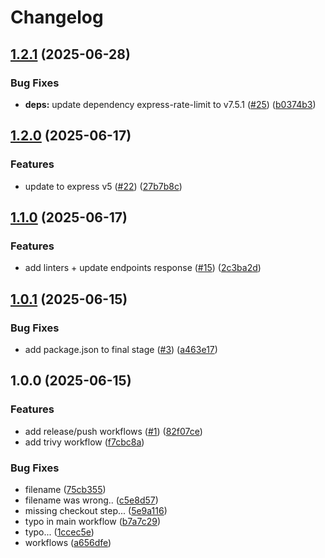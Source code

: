 # Changelog

## [1.2.1](https://github.com/Jdavid77/ryanair-api/compare/v1.2.0...v1.2.1) (2025-06-28)


### Bug Fixes

* **deps:** update dependency express-rate-limit to v7.5.1 ([#25](https://github.com/Jdavid77/ryanair-api/issues/25)) ([b0374b3](https://github.com/Jdavid77/ryanair-api/commit/b0374b32aed734b3ed70cfa1f99fa3a55f74e021))

## [1.2.0](https://github.com/Jdavid77/ryanair-api/compare/v1.1.0...v1.2.0) (2025-06-17)


### Features

* update to express v5 ([#22](https://github.com/Jdavid77/ryanair-api/issues/22)) ([27b7b8c](https://github.com/Jdavid77/ryanair-api/commit/27b7b8cf0805ef73a7e2b6dbee7f12e4a9b9a247))

## [1.1.0](https://github.com/Jdavid77/ryanair-api/compare/v1.0.1...v1.1.0) (2025-06-17)


### Features

* add linters + update endpoints response ([#15](https://github.com/Jdavid77/ryanair-api/issues/15)) ([2c3ba2d](https://github.com/Jdavid77/ryanair-api/commit/2c3ba2d88379d4760745e97a51d7414e5093456f))

## [1.0.1](https://github.com/Jdavid77/ryanair-api/compare/v1.0.0...v1.0.1) (2025-06-15)

### Bug Fixes

- add package.json to final stage ([#3](https://github.com/Jdavid77/ryanair-api/issues/3)) ([a463e17](https://github.com/Jdavid77/ryanair-api/commit/a463e17ac81677f7bdb122dfe9a6c018b4a7c0fc))

## 1.0.0 (2025-06-15)

### Features

- add release/push workflows ([#1](https://github.com/Jdavid77/ryanair-api/issues/1)) ([82f07ce](https://github.com/Jdavid77/ryanair-api/commit/82f07ce43540f6dc6075617480b9d92d5bce251f))
- add trivy workflow ([f7cbc8a](https://github.com/Jdavid77/ryanair-api/commit/f7cbc8aa4d7bfbeebc70db57d11c9df64d356add))

### Bug Fixes

- filename ([75cb355](https://github.com/Jdavid77/ryanair-api/commit/75cb355e90870f27c22a39832b0afaac37f1f958))
- filename was wrong.. ([c5e8d57](https://github.com/Jdavid77/ryanair-api/commit/c5e8d57b3719de56fa9e0dd70fd9ba3a93365618))
- missing checkout step... ([5e9a116](https://github.com/Jdavid77/ryanair-api/commit/5e9a116a99d3ad5edf317ef04f881c119ea0ed3b))
- typo in main workflow ([b7a7c29](https://github.com/Jdavid77/ryanair-api/commit/b7a7c29e7afadbd3a39141a463d38722af7bf842))
- typo... ([1ccec5e](https://github.com/Jdavid77/ryanair-api/commit/1ccec5eb5ab4ac71356df34d84e1a92b8716df56))
- workflows ([a656dfe](https://github.com/Jdavid77/ryanair-api/commit/a656dfe37d7ae513cda06f4ddf7a7799ba4100ec))
